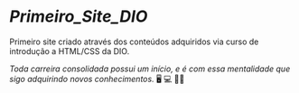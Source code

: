 # _Primeiro_Site_DIO_
Primeiro site criado através dos conteúdos adquiridos via curso de introdução a HTML/CSS da DIO.

_Toda carreira consolidada possui um início, e é com essa mentalidade que sigo adquirindo novos conhecimentos._
🖥️ 💻 👨‍💻

